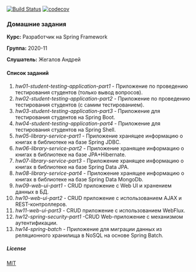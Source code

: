 [![Build Status](https://travis-ci.org/andreyzhegalov/2020-11-otus-spring-zhegalov.svg?branch=main)](https://travis-ci.org/andreyzhegalov/2020-11-otus-spring-zhegalov)
[![codecov](https://codecov.io/gh/andreyzhegalov/2020-11-otus-spring-zhegalov/branch/main/graph/badge.svg?token=s9BbEd1xif)](https://codecov.io/gh/andreyzhegalov/2020-11-otus-spring-zhegalov)

### Домашние задания

**Курс:** Разработчик на Spring Framework

**Группа:** 2020-11

**Слушатель:** Жегалов Андрей

#### Список заданий

1. *hw01-student-testing-application-part1* - Приложение по проведению
тестирования студентов (только вывод вопросов).
2. *hw02-student-testing-application-part2* - Приложение по проведению тестирования
студентов (с самим тестированием).
3. *hw03-student-testing-application-part3* - Приложение для тестирования
студентов на Spring Boot.
4. *hw04-student-testing-application-part4* - Приложение для тестирования
студентов на Spring Shell.
5. *hw05-library-service-part1* - Приложение хранящее информацию о книгах
в библиотеке на базе Spring JDBC.
6. *hw06-library-service-part2* - Приложение хранящее информацию о книгах в
библиотеке на базе JPA+Hibernate.
7. *hw07-library-service-part3* - Приложение хранящее информацию о книгах в
библиотеке на базе Spring Data JPA.
8. *hw08-library-service-part4* - Приложение хранящее информацию о книгах в
библиотеке на базе Spring Data MongoDb.
9. *hw09-web-ui-part1* - CRUD приложение с Web UI и хранением данных в БД.
10. *hw10-web-ui-part2* - CRUD приложение с использованием AJAX и REST-контроллеров.
11. *hw11-web-ui-part3* - CRUD приложение с использованием WebFlux.
12. *hw12-spring-security-part1* -CRUD Web-приложение с механизмом аутентификации.
14. *hw14-spring-batch* - Приложение для миграции данных из реляционного хранилища в NoSQL на основе Spring Batch.

##### License

[MIT](https://github.com/andreyzhegalov/2020-11-otus-spring-zhegalov/blob/main/LICENSE)
